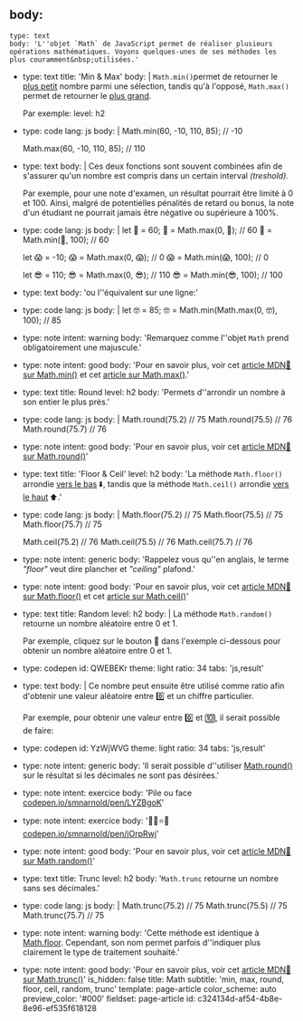 body:
  -
    type: text
    body: 'L''objet `Math` de JavaScript permet de réaliser plusieurs opérations mathématiques. Voyons quelques-unes de ses méthodes les plus couramment&nbsp;utilisées.'
  -
    type: text
    title: 'Min & Max'
    body: |
      `Math.min()`permet de retourner le <u>plus petit</u> nombre parmi une sélection, tandis qu'à l'opposé, `Math.max()` permet de retourner le <u>plus&nbsp;grand</u>.
      
      Par exemple:
    level: h2
  -
    type: code
    lang: js
    body: |
      Math.min(60, -10, 110, 85); // -10 
      
      Math.max(60, -10, 110, 85); // 110
  -
    type: text
    body: |
      Ces deux fonctions sont souvent combinées afin de s'assurer qu'un nombre est compris dans un certain interval&nbsp;_(treshold)_.
      
      Par exemple, pour une note d'examen, un résultat pourrait être limité à 0 et 100. Ainsi, malgré de potentielles pénalités de retard ou bonus, la note d'un étudiant ne pourrait jamais être négative ou supérieure&nbsp;à&nbsp;100%.
  -
    type: code
    lang: js
    body: |
      let 🥺 = 60;
      🥺 = Math.max(0, 🥺); // 60
      🥺 = Math.min(🥺, 100); // 60
      
      let 😱 = -10;
      😱 = Math.max(0, 😱); // 0
      😱 = Math.min(😱, 100); // 0
      
      let 😎 = 110;
      😎 = Math.max(0, 😎); // 110
      😎 = Math.min(😎, 100); // 100
  -
    type: text
    body: 'ou l''équivalent sur une&nbsp;ligne:'
  -
    type: code
    lang: js
    body: |
      let 🤓 = 85;
      🤓 = Math.min(Math.max(0, 🤓), 100); // 85
  -
    type: note
    intent: warning
    body: 'Remarquez comme l''objet `Math` prend obligatoirement une&nbsp;majuscule.'
  -
    type: note
    intent: good
    body: 'Pour en savoir plus, voir cet [article MDN🦖 sur Math.min()](https://developer.mozilla.org/fr/docs/Web/JavaScript/Reference/Objets_globaux/Math/min) et cet [article sur&nbsp;Math.max()](https://developer.mozilla.org/fr/docs/Web/JavaScript/Reference/Objets_globaux/Math/max).'
  -
    type: text
    title: Round
    level: h2
    body: 'Permets d''arrondir un nombre à son entier le plus&nbsp;près.'
  -
    type: code
    lang: js
    body: |
      Math.round(75.2) // 75
      Math.round(75.5) // 76
      Math.round(75.7) // 76
  -
    type: note
    intent: good
    body: 'Pour en savoir plus, voir cet [article MDN🦖 sur Math.round()](https://developer.mozilla.org/fr/docs/Web/JavaScript/Reference/Objets_globaux/Math/round)'
  -
    type: text
    title: 'Floor & Ceil'
    level: h2
    body: 'La méthode `Math.floor()` arrondie <u>vers le bas</u>&thinsp;⬇️, tandis que la méthode `Math.ceil()` arrondie <u>vers le&nbsp;haut</u>&thinsp;⬆️.'
  -
    type: code
    lang: js
    body: |
      Math.floor(75.2) // 75
      Math.floor(75.5) // 75
      Math.floor(75.7) // 75
      
      Math.ceil(75.2) // 76
      Math.ceil(75.5) // 76
      Math.ceil(75.7) // 76
  -
    type: note
    intent: generic
    body: 'Rappelez vous qu''en anglais, le terme _"floor"_ veut dire plancher et _"ceiling"_&nbsp;plafond.'
  -
    type: note
    intent: good
    body: 'Pour en savoir plus, voir cet [article MDN🦖 sur Math.floor()](https://developer.mozilla.org/fr/docs/Web/JavaScript/Reference/Objets_globaux/Math/floor) et cet [article sur&nbsp;Math.ceil()](https://developer.mozilla.org/fr/docs/Web/JavaScript/Reference/Objets_globaux/Math/ceil)'
  -
    type: text
    title: Random
    level: h2
    body: |
      La méthode `Math.random()` retourne un nombre aléatoire entre 0 et&nbsp;1.
      
      Par exemple, cliquez sur le bouton 🔀 dans l'exemple ci-dessous pour obtenir un nombre aléatoire entre 0 et&nbsp;1.
  -
    type: codepen
    id: QWEBEKr
    theme: light
    ratio: 34
    tabs: 'js,result'
  -
    type: text
    body: |
      Ce nombre peut ensuite être utilisé comme ratio afin d'obtenir une valeur aléatoire entre 0️⃣ et un chiffre particulier.
      
      Par exemple, pour obtenir une valeur entre 0️⃣ et 🔟, il serait possible de&nbsp;faire:
  -
    type: codepen
    id: YzWjWVG
    theme: light
    ratio: 34
    tabs: 'js,result'
  -
    type: note
    intent: generic
    body: 'Il serait possible d''utiliser [Math.round()](#round) sur le résultat si les décimales ne sont pas&nbsp;désirées.'
  -
    type: note
    intent: exercice
    body: 'Pile ou face [codepen.io/smnarnold/pen/LYZBgoK](https://codepen.io/smnarnold/pen/LYZBgoK?editors=0010)'
  -
    type: note
    intent: exercice
    body: '🌻🍄⭐️🍂 [codepen.io/smnarnold/pen/jOrpRwj](https://codepen.io/smnarnold/pen/jOrpRwj?editors=0010)'
  -
    type: note
    intent: good
    body: 'Pour en savoir plus, voir cet [article MDN🦖 sur Math.random()](https://developer.mozilla.org/fr/docs/Web/JavaScript/Reference/Objets_globaux/Math/random)'
  -
    type: text
    title: Trunc
    level: h2
    body: '`Math.trunc` retourne un nombre sans ses&nbsp;décimales.'
  -
    type: code
    lang: js
    body: |
      Math.trunc(75.2) // 75
      Math.trunc(75.5) // 75
      Math.trunc(75.7) // 75
  -
    type: note
    intent: warning
    body: 'Cette méthode est identique à [Math.floor](#floor). Cependant, son nom permet parfois d''indiquer plus clairement le type de traitement&nbsp;souhaité.'
  -
    type: note
    intent: good
    body: 'Pour en savoir plus, voir cet [article MDN🦖 sur Math.trunc()](https://developer.mozilla.org/fr/docs/Web/JavaScript/Reference/Objets_globaux/Math/trunc)'
is_hidden: false
title: Math
subtitle: 'min, max, round, floor, ceil, random, trunc'
template: page-article
color_scheme: auto
preview_color: '#000'
fieldset: page-article
id: c324134d-af54-4b8e-8e96-ef535f618128

